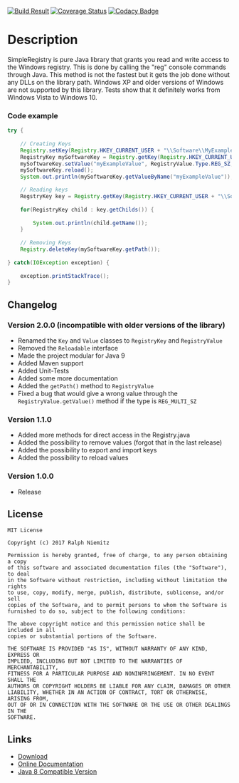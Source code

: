 [![Build Result](https://api.travis-ci.org/RalleYTN/SimpleRegistry.svg?branch=master)](https://travis-ci.org/RalleYTN/SimpleRegistry)
[![Coverage Status](https://coveralls.io/repos/github/RalleYTN/SimpleRegistry/badge.svg?branch=master)](https://coveralls.io/github/RalleYTN/SimpleRegistry?branch=master)
[![Codacy Badge](https://api.codacy.com/project/badge/Grade/80b62e23b20d4f729e13744a4406f847)](https://www.codacy.com/app/ralph.niemitz/SimpleRegistry?utm_source=github.com&amp;utm_medium=referral&amp;utm_content=RalleYTN/SimpleRegistry&amp;utm_campaign=Badge_Grade)

# Description

SimpleRegistry is pure Java library that grants you read and write access to the Windows registry.
This is done by calling the "reg" console commands through Java.
This method is not the fastest but it gets the job done without any DLLs on the library path.
Windows XP and older versions of Windows are not supported by this library.
Tests show that it definitely works from Windows Vista to Windows 10.

### Code example

```java
try {
	
	// Creating Keys
	Registry.setKey(Registry.HKEY_CURRENT_USER + "\\Software\\MyExampleSoftware");
	RegistryKey mySoftwareKey = Registry.getKey(Registry.HKEY_CURRENT_USER + "\\Software\\MyExampleSoftware");
	mySoftwareKey.setValue("myExampleValue", RegistryValue.Type.REG_SZ, '\0', "Hello World!");
	mySoftwareKey.reload();
	System.out.println(mySoftwareKey.getValueByName("myExampleValue"));

	// Reading keys
	RegstryKey key = Registry.getKey(Registry.HKEY_CURRENT_USER + "\\Software");
	
	for(RegistryKey child : key.getChilds()) {
	
		System.out.println(child.getName());
	}
	
	// Removing Keys
	Registry.deleteKey(mySoftwareKey.getPath());
	
} catch(IOException exception) {
	
	exception.printStackTrace();
}
```

## Changelog

### Version 2.0.0 (incompatible with older versions of the library)

- Renamed the `Key` and `Value` classes to `RegistryKey` and `RegistryValue`
- Removed the `Reloadable` interface
- Made the project modular for Java 9
- Added Maven support
- Added Unit-Tests
- Added some more documentation
- Added the `getPath()` method to `RegistryValue`
- Fixed a bug that would give a wrong value through the `RegistryValue.getValue()` method if the type is `REG_MULTI_SZ`

### Version 1.1.0

- Added more methods for direct access in the Registry.java
- Added the possibility to remove values (forgot that in the last release)
- Added the possibility to export and import keys
- Added the possibility to reload values

### Version 1.0.0

- Release

## License

```
MIT License

Copyright (c) 2017 Ralph Niemitz

Permission is hereby granted, free of charge, to any person obtaining a copy
of this software and associated documentation files (the "Software"), to deal
in the Software without restriction, including without limitation the rights
to use, copy, modify, merge, publish, distribute, sublicense, and/or sell
copies of the Software, and to permit persons to whom the Software is
furnished to do so, subject to the following conditions:

The above copyright notice and this permission notice shall be included in all
copies or substantial portions of the Software.

THE SOFTWARE IS PROVIDED "AS IS", WITHOUT WARRANTY OF ANY KIND, EXPRESS OR
IMPLIED, INCLUDING BUT NOT LIMITED TO THE WARRANTIES OF MERCHANTABILITY,
FITNESS FOR A PARTICULAR PURPOSE AND NONINFRINGEMENT. IN NO EVENT SHALL THE
AUTHORS OR COPYRIGHT HOLDERS BE LIABLE FOR ANY CLAIM, DAMAGES OR OTHER
LIABILITY, WHETHER IN AN ACTION OF CONTRACT, TORT OR OTHERWISE, ARISING FROM,
OUT OF OR IN CONNECTION WITH THE SOFTWARE OR THE USE OR OTHER DEALINGS IN THE
SOFTWARE.
```

## Links

- [Download](https://github.com/RalleYTN/SimpleRegistry/releases)
- [Online Documentation](https://ralleytn.github.io/SimpleRegistry/)
- [Java 8 Compatible Version](https://github.com/RalleYTN/SimpleRegistry/tree/java8)
